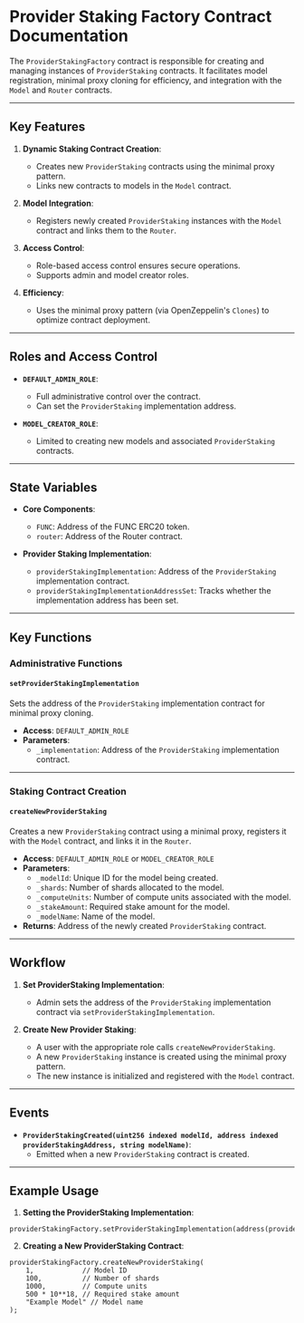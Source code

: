 # Provider Staking Factory Contract Documentation

The `ProviderStakingFactory` contract is responsible for creating and managing instances of `ProviderStaking` contracts. It facilitates model registration, minimal proxy cloning for efficiency, and integration with the `Model` and `Router` contracts.

---

## Key Features

1. **Dynamic Staking Contract Creation**:

    - Creates new `ProviderStaking` contracts using the minimal proxy pattern.
    - Links new contracts to models in the `Model` contract.

2. **Model Integration**:

    - Registers newly created `ProviderStaking` instances with the `Model` contract and links them to the `Router`.

3. **Access Control**:

    - Role-based access control ensures secure operations.
    - Supports admin and model creator roles.

4. **Efficiency**:
    - Uses the minimal proxy pattern (via OpenZeppelin's `Clones`) to optimize contract deployment.

---

## Roles and Access Control

-   **`DEFAULT_ADMIN_ROLE`**:

    -   Full administrative control over the contract.
    -   Can set the `ProviderStaking` implementation address.

-   **`MODEL_CREATOR_ROLE`**:
    -   Limited to creating new models and associated `ProviderStaking` contracts.

---

## State Variables

-   **Core Components**:

    -   `FUNC`: Address of the FUNC ERC20 token.
    -   `router`: Address of the Router contract.

-   **Provider Staking Implementation**:
    -   `providerStakingImplementation`: Address of the `ProviderStaking` implementation contract.
    -   `providerStakingImplementationAddressSet`: Tracks whether the implementation address has been set.

---

## Key Functions

### Administrative Functions

#### `setProviderStakingImplementation`

Sets the address of the `ProviderStaking` implementation contract for minimal proxy cloning.

-   **Access**: `DEFAULT_ADMIN_ROLE`
-   **Parameters**:
    -   `_implementation`: Address of the `ProviderStaking` implementation contract.

---

### Staking Contract Creation

#### `createNewProviderStaking`

Creates a new `ProviderStaking` contract using a minimal proxy, registers it with the `Model` contract, and links it in the `Router`.

-   **Access**: `DEFAULT_ADMIN_ROLE` or `MODEL_CREATOR_ROLE`
-   **Parameters**:
    -   `_modelId`: Unique ID for the model being created.
    -   `_shards`: Number of shards allocated to the model.
    -   `_computeUnits`: Number of compute units associated with the model.
    -   `_stakeAmount`: Required stake amount for the model.
    -   `_modelName`: Name of the model.
-   **Returns**: Address of the newly created `ProviderStaking` contract.

---

## Workflow

1. **Set ProviderStaking Implementation**:

    - Admin sets the address of the `ProviderStaking` implementation contract via `setProviderStakingImplementation`.

2. **Create New Provider Staking**:
    - A user with the appropriate role calls `createNewProviderStaking`.
    - A new `ProviderStaking` instance is created using the minimal proxy pattern.
    - The new instance is initialized and registered with the `Model` contract.

---

## Events

-   **`ProviderStakingCreated(uint256 indexed modelId, address indexed providerStakingAddress, string modelName)`**:
    -   Emitted when a new `ProviderStaking` contract is created.

---

## Example Usage

1. **Setting the ProviderStaking Implementation**:

```solidity
providerStakingFactory.setProviderStakingImplementation(address(providerStakingImplementation));
```

2. **Creating a New ProviderStaking Contract**:

```solidity
providerStakingFactory.createNewProviderStaking(
    1,            // Model ID
    100,          // Number of shards
    1000,         // Compute units
    500 * 10**18, // Required stake amount
    "Example Model" // Model name
);
```
